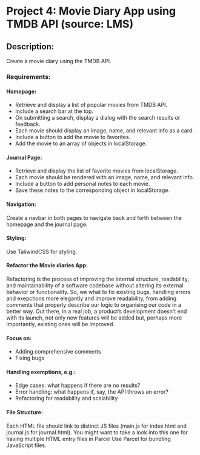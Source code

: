 # Project 4: Movie Diary App using TMDB API (source: LMS)

## Description: 
Create a movie diary using the TMDB API.
### Requirements:
#### Homepage:
- Retrieve and display a list of popular movies from TMDB API.
- Include a search bar at the top.
- On submitting a search, display a dialog with the search results or feedback.
- Each movie should display an image, name, and relevant info as a card.
- Include a button to add the movie to favorites.
- Add the movie to an array of objects in localStorage.
#### Journal Page:
- Retrieve and display the list of favorite movies from localStorage.
- Each movie should be rendered with an image, name, and relevant info.
- Include a button to add personal notes to each movie.
- Save these notes to the corresponding object in localStorage.
#### Navigation:
Create a navbar in both pages to navigate back and forth between the homepage and the journal page.
#### Styling:
Use TailwindCSS for styling.

#### Refactor the Movie diaries App:
 Refactoring is the process of improving the internal structure, readability, and maintainability of a software codebase without altering its external behavior or functionality. So, we what to fix existing bugs, handling errors and exepctions more elegantly and improve readability, from adding comments that properly describe our logic to organising our code in a better way. Out there, in a real job, a product’s development doesn’t end with its launch, not only new features will be added but, perhaps more importantly, existing ones will be improved.
 #### Focus on:
- Adding comprehensive comments
- Fixing bugs
#### Handling exemptions, e.g.:
- Edge cases: what happens if there are no results?
- Error handling: what happens if, say, the API throws an error?
- Refactoring for readability and scalability

#### File Structure:
Each HTML file should link to distinct JS files (main.js for index.html and journal.js for journal.html).
You might want to take a look into this one for having multiple HTML entry files in Parcel
Use Parcel for bundling JavaScript files.

